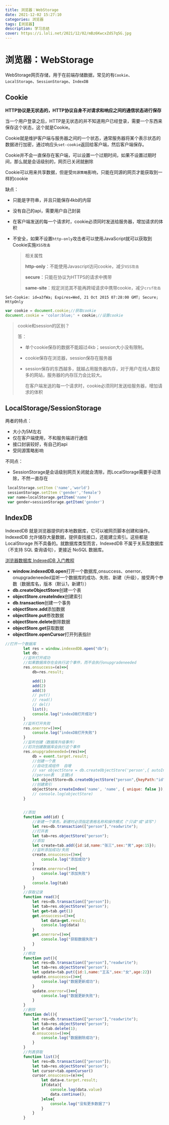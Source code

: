 ```yaml
---
title: 浏览器：WebStorage
date: 2021-12-02 15:27:10
categories: 浏览器
tags: [浏览器]
description: 学习总结
cover: https://i.loli.net/2021/12/02/mBz6KwcxZdS7q5G.jpg
---
```

# 浏览器：WebStorage

WebStorage网页存储，用于在前端存储数据，常见的有`Cookie`、`LocalStorage`、`SessionStorage`、`IndexDB`

## Cookie

**HTTP协议是无状态的，HTTP协议自身不对请求和响应之间的通信状态进行保存**

当一个用户登录之后，HTTP是无状态的并不知道用户已经登录，需要一个东西来保存这个状态，这个就是Cookie。

Cookie就是维护客户端与服务器之间的一个状态，通常服务器将某个表示状态的数据进行加密，通过响应头`set-cookie`返回给客户端，然后客户端保存。

Cookie并不会一直保存在客户端，可以设置一个过期时间，如果不设置过期时间，那么就是会话级别的，网页已关闭就删除

Cookie可以用来共享数据，但是受`同源策略`影响，只能在同源的网页才能获取到一样的cookie

缺点：

* 只能是字符串，并且只能保存4kb的内容

* 没有自己的api，需要用户自己封装

* 在客户端发送的每一个请求时，cookie必须同时发送给服务器，增加请求的体积

* 不安全，如果不设置`http-only`攻击者可以使用JavaScript就可以获取到Cookie实施`XSS攻击`

  > 相关属性
  >
  > **http-only**：不能使用Javascript访问cookie，减少`XSS攻击`
  >
  > **secure**：只能在协议为HTTPS的请求中携带
  >
  > **same-site**：规定浏览其不能再跨域请求中携带cookie，减少`crsf攻击`

```
Set-Cookie: id=a3fWa; Expires=Wed, 21 Oct 2015 07:28:00 GMT; Secure; HttpOnly
```

```js
var cookie = document.cookie;//获取cookie
document.cookie = 'color:blue;' + cookie;//设置cookie
```

> cookie和session的区别？
>
> 答：
>
> * 单个cookie保存的数据不能超过4kb；session大小没有限制。
>
> * cookie保存在浏览器，session保存在服务器
>
> * session保存的东西越多，就越占用服务器内存，对于用户在线人数较多的网站，服务器的内存压力会比较大。
>
>   在客户端发送的每一个请求时，cookie必须同时发送给服务器，增加请求的体积

## LocalStorage/SessionStorage

两者的特点：

- 大小为5M左右
- 仅在客户端使用，不和服务端进行通信
- 接口封装较好，有自己的api
- 受同源策略影响

不同点：

* SessionStorage是会话级别网页关闭就会清除，而LocalStorage需要手动清除，不然一直存在

```js
 localStorage.setItem（'name','world'）
 sessionStorage.setItem（'gender','female'）
 var name=localStorage.getItem('name')
 var gender=sessionStorage.getItem('gender')
```

## IndexDB

IndexedDB 就是浏览器提供的本地数据库，它可以被网页脚本创建和操作。IndexedDB 允许储存大量数据，提供查找接口，还能建立索引。这些都是 LocalStorage 所不具备的。就数据库类型而言，IndexedDB 不属于关系型数据库（不支持 SQL 查询语句），更接近 NoSQL 数据库。

[浏览器数据库 IndexedDB 入门教程](http://www.ruanyifeng.com/blog/2018/07/indexeddb.html)

* **window.indexedDB.open**打开一个数据库,onsuccess、onerror、onupgradeneeded监听一个数据库的成功、失败、新建（升级），接受两个参数（数据库名，版本（默认1，新建1））
* **db.createObjectStore**创建一个表
* **objectStore.createIndex**创建索引
* **db.transaction**创建一个事务
* **objectStore.add**添加数据
* **objectStore.put**修改数据
* **objectStore.delete**删除数据
* **objectStore.get**获取数据
* **objectStore.openCursor**打开列表指针

```js
//打开一个数据库
		let res = window.indexedDB.open("db");
		let db;
		//监听打开成功
		//如果数据库存在会执行这个事件，而不会执行onupgradeneeded
		res.onsuccess=(e)=>{
			db=res.result;

			add(1)
			add(2)
			add(3)
			// put()
			// read()
			// del()
			list();
			console.log("indexDB打开成功")
		}
		//监听打开失败
		res.onerror=()=>{
			console.log("indexDB打开失败")
		}
		//监听创建（数据库升级事件）
        //初次创建数据库会执行这个事件
		res.onupgradeneeded=(res)=>{
			db = event.target.result;
			//创建一个表
			//自动生成组件  自增
			// var objectStore = db.createObjectStore('person',{ autoIncrement: true });
			//person表   主键id
			let objectStore=db.createObjectStore("person",{keyPath:"id"});
			//创建索引
			objectStore.createIndex('name', 'name', { unique: false });
			// console.log(objectStore)
		}

		
		//添加
		function add(id) {
			//新建一个事务。新建时必须指定表格名称和操作模式（"只读"或"读写"）
			let res=db.transaction(["person"],"readwrite");
			//打开表
			let tab=res.objectStore("person");
			//添加
			let create=tab.add({id:id,name:"张三",sex:"男",age:15});
			//监听添加成功/失败
			create.onsuccess=()=>{
				console.log("添加成功")
			}
			create.onerror=()=>{
				console.log("添加失败")
			}
			console.log(tab)
		}
		//获取记录
		function read(){
			let res=db.transaction(["person"]);
			let tab=res.objectStore("person");
			let get=tab.get(1)
			get.onsuccess=()=>{
				let data=get.result;
				console.log(data)
			}
			get.onerror=()=>{
				console.log("获取数据失败")
			}
		}
		//修改
		function put(){
			let res=db.transaction(["person"],"readwrite");
			let tab=res.objectStore("person");
			let update=tab.put({id:1,name:"王五",sex:"女",age:22})
			update.onsuccess=()=>{
				console.log("数据更新成功");
			}
			update.onerror=()=>{
				console.log("数据更新失败");
			}
		}
		//删除
		function del(){
			let res=db.transaction(["person"],"readwrite");
			let tab=res.objectStore("person");
			let d=tab.delete(1);
			d.onsuccess=()=>{
				console.log("数据删除成功");
			}
		}
		//列表获取
		function list(){
			let res=db.transaction(["person"]);
			let tab=res.objectStore("person");
			let cursor=tab.openCursor()
			cursor.onsuccess=(e)=>{
				let data=e.target.result;
				if(data){
					console.log(data.value)
					data.continue();
				}else{
					console.log("没有更多数据了")
				}
			}
		}
```


